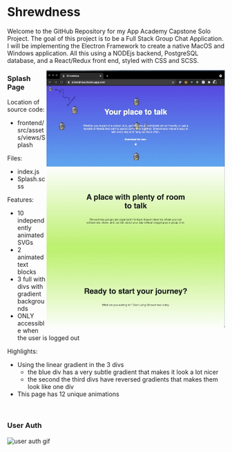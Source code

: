 # Shrewdness
Welcome to the GitHub Repository for my App Academy Capstone Solo Project. The goal of this project is to be a Full Stack Group Chat Application. I will be implementing the Electron Framework to create a native MacOS and Windows application. All this using a NODEjs backend, PostgreSQL database, and a React/Redux front end, styled with CSS and SCSS.   

<img align="right" alt="splash page gif" src="https://github.com/CalebAmes/CalebAmes/blob/main/splashCapture.gif">

### Splash Page

Location of source code:
- frontend/src/assets/views/Splash

Files:
- index.js
- Splash.scss

Features:
- 10 independently animated SVGs
- 2 animated text blocks
- 3 full with divs with gradient backgrounds
- ONLY accessible when the user is logged out

Highlights:
- Using the linear gradient in the 3 divs
  - the blue div has a very subtle gradient that makes it look a lot nicer
  - the second the third divs have reversed gradients that makes them look like one div
- This page has 12 unique animations

<br />

### User Auth

<img align="center" alt="user auth gif" width="640px" height="400px" src="https://github.com/CalebAmes/CalebAmes/blob/main/authCapture.gif">

